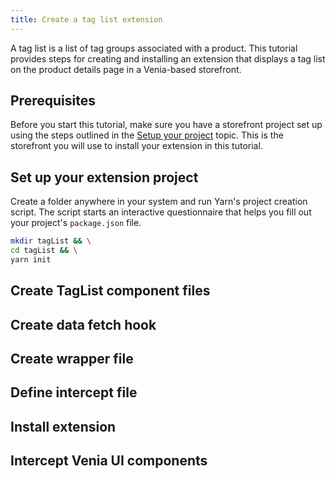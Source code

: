 ```yaml
---
title: Create a tag list extension
---
```


A tag list is a list of tag groups associated with a product.
This tutorial provides steps for creating and installing an extension that displays a tag list on the product details page in a Venia-based storefront.

## Prerequisites

Before you start this tutorial, make sure you have a storefront project set up using the steps outlined in the [Setup your project][] topic.
This is the storefront you will use to install your extension in this tutorial.

## Set up your extension project

Create a folder anywhere in your system and run Yarn's project creation script.
The script starts an interactive questionnaire that helps you fill out your project's `package.json` file.

```sh
mkdir tagList && \
cd tagList && \
yarn init
```

## Create TagList component files

## Create data fetch hook

## Create wrapper file

## Define intercept file

## Install extension

## Intercept Venia UI components

[setup your project]: <{%link tutorials/pwa-studio-fundamentals/project-setup/index.md %}>
